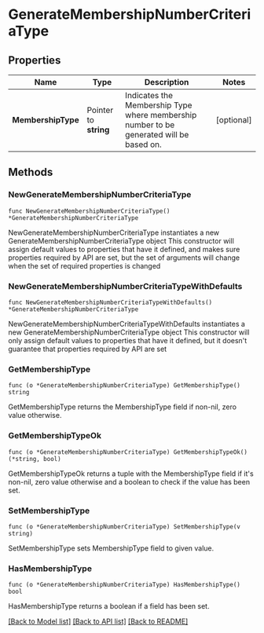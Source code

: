 # GenerateMembershipNumberCriteriaType

## Properties

Name | Type | Description | Notes
------------ | ------------- | ------------- | -------------
**MembershipType** | Pointer to **string** | Indicates the Membership Type where membership number to be generated will be based on. | [optional] 

## Methods

### NewGenerateMembershipNumberCriteriaType

`func NewGenerateMembershipNumberCriteriaType() *GenerateMembershipNumberCriteriaType`

NewGenerateMembershipNumberCriteriaType instantiates a new GenerateMembershipNumberCriteriaType object
This constructor will assign default values to properties that have it defined,
and makes sure properties required by API are set, but the set of arguments
will change when the set of required properties is changed

### NewGenerateMembershipNumberCriteriaTypeWithDefaults

`func NewGenerateMembershipNumberCriteriaTypeWithDefaults() *GenerateMembershipNumberCriteriaType`

NewGenerateMembershipNumberCriteriaTypeWithDefaults instantiates a new GenerateMembershipNumberCriteriaType object
This constructor will only assign default values to properties that have it defined,
but it doesn't guarantee that properties required by API are set

### GetMembershipType

`func (o *GenerateMembershipNumberCriteriaType) GetMembershipType() string`

GetMembershipType returns the MembershipType field if non-nil, zero value otherwise.

### GetMembershipTypeOk

`func (o *GenerateMembershipNumberCriteriaType) GetMembershipTypeOk() (*string, bool)`

GetMembershipTypeOk returns a tuple with the MembershipType field if it's non-nil, zero value otherwise
and a boolean to check if the value has been set.

### SetMembershipType

`func (o *GenerateMembershipNumberCriteriaType) SetMembershipType(v string)`

SetMembershipType sets MembershipType field to given value.

### HasMembershipType

`func (o *GenerateMembershipNumberCriteriaType) HasMembershipType() bool`

HasMembershipType returns a boolean if a field has been set.


[[Back to Model list]](../README.md#documentation-for-models) [[Back to API list]](../README.md#documentation-for-api-endpoints) [[Back to README]](../README.md)


